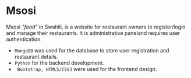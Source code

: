 # Msosi

Msosi *"food"* in Swahili, is a website for restaurant owners to register/login and manage their restaurants. It is administrative paneland requires user authentication.

- `MongoDB` was used for the database to store user registration and restaurant details.
- `Python` for the backend development.
- ` Bootstrap, HTML5/CSS3` were used for the frontend design.


